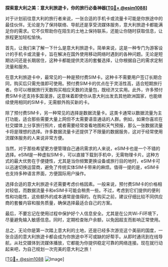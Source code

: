 **探索意大利之美：意大利旅遊卡，你的旅行必备神器[[TG💪+ @esim1088](https://t.me/s/esim1088)]**

对于计划前往意大利的旅行者来说，一张合适的手机卡或流量卡可能是你旅途中的最佳伙伴。无论是为了保持联络、导航还是享受流媒体服务，意大利旅遊卡都能满足你的需求。它不仅帮助你在陌生的土地上保持联系，还能让你随时获取信息，让旅程更加轻松愉快。

首先，让我们来了解一下什么是意大利旅遊卡。简单来说，这是一种专门为游客设计的手机卡或流量卡，旨在解决在国外使用移动网络时遇到的各种问题。无论是短期访问还是长期居住，这种卡都能提供灵活的套餐选择，让你根据自己的需求定制流量和服务。

在意大利旅遊卡中，最常见的一种是预付费SIM卡。这种卡不需要用户签订长期合同，购买后只需充值即可使用。预付费SIM卡的优点在于灵活性高，适合短期旅行者。你可以根据旅行天数购买相应天数的流量包，既经济又实用。此外，许多预付费SIM卡还支持多国漫游，这意味着即使你从意大利出发去其他欧洲国家，也能继续使用相同的SIM卡，无需额外购买新的卡。

除了预付费SIM卡，另一种常见的选择是数据流量卡。这类卡通常以数据流量为主打功能，适合那些需要大量上网但不太需要语音通话的人群。例如，如果你喜欢在社交媒体上分享旅行照片，或者需要经常查看地图和天气预报，那么一张数据流量卡将是理想的选择。许多数据流量卡还提供了不限量的数据服务，这对于经常使用流媒体服务的人来说非常方便。

当然，对于那些希望更方便管理自己通讯需求的人来说，eSIM卡也是一个不错的选择。eSIM是一种虚拟SIM卡，可以直接下载到手机中，无需物理卡片。这种方式的最大优势在于便捷性，尤其是当你频繁更换设备或旅行目的地时，eSIM卡可以迅速切换运营商，避免了传统实体SIM卡带来的麻烦。值得一提的是，eSIM卡也支持多种语言界面，方便国际用户操作。

选择合适的意大利旅遊卡还需要考虑价格因素。一般来说，预付费SIM卡的价格相对较低，而数据流量卡和eSIM卡可能会稍贵一些。不过，考虑到它们提供的便利性和功能性，这些额外的成本通常是值得的。在购买之前，建议仔细比较不同供应商的套餐内容和服务质量，确保选择最适合自己的方案。

最后，不要忘记在使用过程中保护好个人信息安全。尤其是在公共Wi-Fi环境下，尽量避免输入敏感信息。同时，定期检查账户余额，以免因超支而影响正常使用。

总之，无论你是第一次踏上意大利的土地，还是已经多次游览这个美丽的国度，一张合适的意大利旅遊卡都会成为你旅途中不可或缺的好帮手。从即时通讯到在线导航，从社交媒体到流媒体播放，它都能为你提供稳定可靠的网络连接。现在就行动起来吧，为自己规划一次完美的意大利之旅！

[[TG💪+ @esim1088](https://t.me/s/esim1088) ![Image](https://i.postimg.cc/4NQfJmqS/Snipaste-2025-05-13-00-14-12.png)]